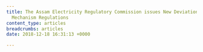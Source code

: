 ```yaml
---
title: The Assam Electricity Regulatory Commission issues New Deviation Settlement
  Mechanism Regulations
content_type: articles
breadcrumbs: articles
date: 2018-12-18 16:31:13 +0000

---
```

